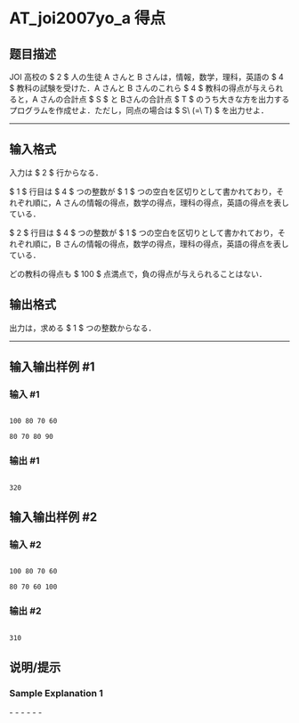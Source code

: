 # AT_joi2007yo_a 得点

## 题目描述

[problemUrl]: https://atcoder.jp/contests/joi2007yo/tasks/joi2007yo_a

JOI 高校の $ 2 $ 人の生徒 A さんと B さんは，情報，数学，理科，英語の $ 4 $ 教科の試験を受けた．A さんと B さんのこれら $ 4 $ 教科の得点が与えられると，A さんの合計点 $ S $ と Bさんの合計点 $ T $ のうち大きな方を出力するプログラムを作成せよ．ただし，同点の場合は $ S\ (=\ T) $ を出力せよ．

- - - - - -

## 输入格式

入力は $ 2 $ 行からなる．  
$ 1 $ 行目は $ 4 $ つの整数が $ 1 $ つの空白を区切りとして書かれており，それぞれ順に，A さんの情報の得点，数学の得点，理科の得点，英語の得点を表している．  
$ 2 $ 行目は $ 4 $ つの整数が $ 1 $ つの空白を区切りとして書かれており，それぞれ順に，B さんの情報の得点，数学の得点，理科の得点，英語の得点を表している．  
どの教科の得点も $ 100 $ 点満点で，負の得点が与えられることはない．

## 输出格式

出力は，求める $ 1 $ つの整数からなる．

- - - - - -

## 输入输出样例 #1

### 输入 #1

```
100 80 70 60
80 70 80 90
```

### 输出 #1

```
320
```

## 输入输出样例 #2

### 输入 #2

```
100 80 70 60
80 70 60 100
```

### 输出 #2

```
310
```

## 说明/提示

### Sample Explanation 1

\- - - - - -